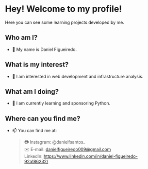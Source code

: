 # Hey! Welcome to my profile!  
Here you can see some learning projects developed by me.  
  
## Who am I?  
- 👋 My name is Daniel Figueiredo.  
## What is my interest?  
- 👀 I am interested in web development and infrastructure analysis.  
## What am I doing?  
- 🌱 I am currently learning and sponsoring Python.  
## Where can you find me?  
- 📫 You can find me at:
   > 📷 Instagram: @danielfsantos_  
   > ✉️ E-mail: danielfigueiredo009@gmail.com  
   > LinkedIn: https://www.linkedin.com/in/daniel-figueiredo-92a186232/
